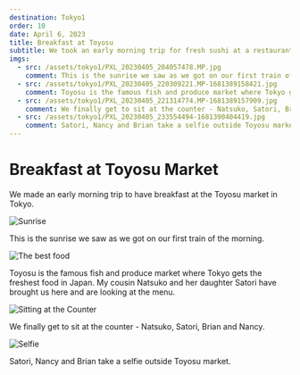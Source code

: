 ```yaml
---
destination: Tokyo1
order: 10
date: April 6, 2023
title: Breakfast at Toyosu
subtitle: We took an early morning trip for fresh sushi at a restaurant in Toyosu
imgs: 
  - src: /assets/tokyo1/PXL_20230405_204057478.MP.jpg
    comment: This is the sunrise we saw as we got on our first train of the morning.
  - src: /assets/tokyo1/PXL_20230405_220309221.MP-1681389158421.jpg
    comment: Toyosu is the famous fish and produce market where Tokyo gets the freshest food in Japan. My cousin Natsuko and her daughter Satori have brought us here and are looking at the menu.
  - src: /assets/tokyo1/PXL_20230405_221314774.MP-1681389157909.jpg
    comment: We finally get to sit at the counter - Natsuko, Satori, Brian and Nancy.
  - src: /assets/tokyo1/PXL_20230405_233554494-1681390404419.jpg
    comment: Satori, Nancy and Brian take a selfie outside Toyosu market.
---
```

# Breakfast at Toyosu Market

We made an early morning trip to have breakfast at the Toyosu market in Tokyo. 

![Sunrise](/assets/tokyo1/PXL_20230405_204057478.MP.jpg)

This is the sunrise we saw as we got on our first train of the morning.

![The best food](/assets/tokyo1/PXL_20230405_220309221.MP-1681389158421.jpg)

Toyosu is the famous fish and produce market where Tokyo gets the freshest food in Japan. My cousin Natsuko and her daughter Satori have brought us here and are looking at the menu.

![Sitting at the Counter](/assets/tokyo1/PXL_20230405_221314774.MP-1681389157909.jpg)

We finally get to sit at the counter - Natsuko, Satori, Brian and Nancy.


![Selfie](/assets/tokyo1/PXL_20230405_233554494-1681390404419.jpg)

Satori, Nancy and Brian take a selfie outside Toyosu market.
